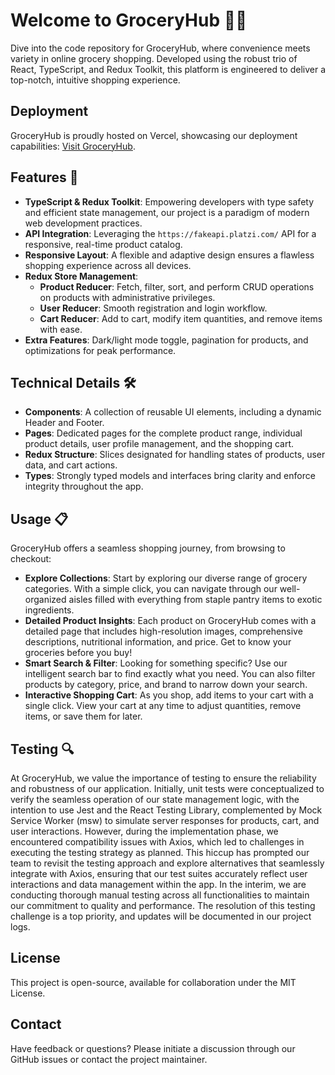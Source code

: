 # Welcome to GroceryHub 🛒✨

Dive into the code repository for GroceryHub, where convenience meets variety in online grocery shopping. Developed using the robust trio of React, TypeScript, and Redux Toolkit, this platform is engineered to deliver a top-notch, intuitive shopping experience.

## Deployment
GroceryHub is proudly hosted on Vercel, showcasing our deployment capabilities: [Visit GroceryHub](https://e-commerce-website-beige-xi.vercel.app/).

## Features 🌟
- **TypeScript & Redux Toolkit**: Empowering developers with type safety and efficient state management, our project is a paradigm of modern web development practices.
- **API Integration**: Leveraging the `https://fakeapi.platzi.com/` API for a responsive, real-time product catalog.
- **Responsive Layout**: A flexible and adaptive design ensures a flawless shopping experience across all devices.
- **Redux Store Management**:
  - **Product Reducer**: Fetch, filter, sort, and perform CRUD operations on products with administrative privileges.
  - **User Reducer**: Smooth registration and login workflow.
  - **Cart Reducer**: Add to cart, modify item quantities, and remove items with ease.
- **Extra Features**: Dark/light mode toggle, pagination for products, and optimizations for peak performance.

## Technical Details 🛠️
- **Components**: A collection of reusable UI elements, including a dynamic Header and Footer.
- **Pages**: Dedicated pages for the complete product range, individual product details, user profile management, and the shopping cart.
- **Redux Structure**: Slices designated for handling states of products, user data, and cart actions.
- **Types**: Strongly typed models and interfaces bring clarity and enforce integrity throughout the app.

## Usage 📋
GroceryHub offers a seamless shopping journey, from browsing to checkout:
- **Explore Collections**: Start by exploring our diverse range of grocery categories. With a simple click, you can navigate through our well-organized aisles filled with everything from staple pantry items to exotic ingredients.
- **Detailed Product Insights**: Each product on GroceryHub comes with a detailed page that includes high-resolution images, comprehensive descriptions, nutritional information, and price. Get to know your groceries before you buy!
- **Smart Search & Filter**: Looking for something specific? Use our intelligent search bar to find exactly what you need. You can also filter products by category, price, and brand to narrow down your search.
- **Interactive Shopping Cart**: As you shop, add items to your cart with a single click. View your cart at any time to adjust quantities, remove items, or save them for later.

## Testing 🔍
At GroceryHub, we value the importance of testing to ensure the reliability and robustness of our application. Initially, unit tests were conceptualized to verify the seamless operation of our state management logic, with the intention to use Jest and the React Testing Library, complemented by Mock Service Worker (msw) to simulate server responses for products, cart, and user interactions.
However, during the implementation phase, we encountered compatibility issues with Axios, which led to challenges in executing the testing strategy as planned. This hiccup has prompted our team to revisit the testing approach and explore alternatives that seamlessly integrate with Axios, ensuring that our test suites accurately reflect user interactions and data management within the app.
In the interim, we are conducting thorough manual testing across all functionalities to maintain our commitment to quality and performance. The resolution of this testing challenge is a top priority, and updates will be documented in our project logs.

## License
This project is open-source, available for collaboration under the MIT License.

## Contact
Have feedback or questions? Please initiate a discussion through our GitHub issues or contact the project maintainer.
